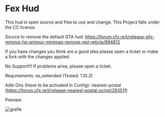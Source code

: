 # Fex Hud

This hud is open source and free to use and change. This Project falls under the CC license.

Source to remove the default GTA hud: https://forum.cfx.re/t/release-gfx-remove-hp-armour-minimap-remove-red-reticle/894812

If you have changes you think are a good idea please open a ticket or make a fork with the changes applied.

No Support!!! If problems arise, please open a ticket.

Requirements:
es_extended (Tested: 1.10.2)

Add-Ons (Have to be activated in Config):
nearest-postal (https://forum.cfx.re/t/release-nearest-postal-script/293511)

Preview:

![grafik](https://github.com/femabeh/fex_hud/assets/77273892/4f3e2a99-bdc6-4336-b9fe-c3de396a799d)
